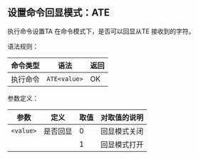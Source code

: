 ## 设置命令回显模式：ATE

执行命令设置TA 在命令模式下，是否可以回显从TE 接收到的字符。

 

语法规则：

| 命令类型 | 语法         | 返回 |
| -------- | ------------ | ---- |
| 执行命令 | `ATE<value>` | OK   |

 

参数定义：

| 参数      | 定义     | 取值 | 对取值的说明 |
| --------- | -------- | ---- | ------------ |
| `<value>` | 是否回显 | 0    | 回显模式关闭 |
|           |          | 1    | 回显模式打开 |
